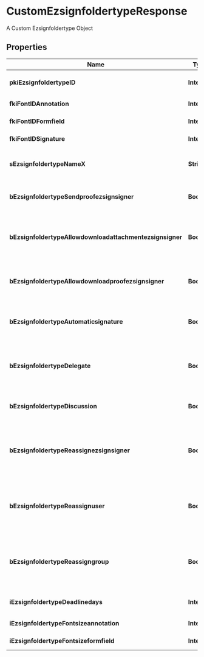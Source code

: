 

# CustomEzsignfoldertypeResponse

A Custom Ezsignfoldertype Object

## Properties

| Name | Type | Description | Notes |
|------------ | ------------- | ------------- | -------------|
|**pkiEzsignfoldertypeID** | **Integer** | The unique ID of the Ezsignfoldertype. |  |
|**fkiFontIDAnnotation** | **Integer** | The unique ID of the Font |  [optional] |
|**fkiFontIDFormfield** | **Integer** | The unique ID of the Font |  [optional] |
|**fkiFontIDSignature** | **Integer** | The unique ID of the Font |  [optional] |
|**sEzsignfoldertypeNameX** | **String** | The name of the Ezsignfoldertype in the language of the requester |  [optional] |
|**bEzsignfoldertypeSendproofezsignsigner** | **Boolean** | Whether we send the proof in the email to Ezsignsigner |  [optional] |
|**bEzsignfoldertypeAllowdownloadattachmentezsignsigner** | **Boolean** | Whether we allow the Ezsigndocument to be downloaded by an Ezsignsigner |  [optional] |
|**bEzsignfoldertypeAllowdownloadproofezsignsigner** | **Boolean** | Whether we allow the proof to be downloaded by an Ezsignsigner |  [optional] |
|**bEzsignfoldertypeAutomaticsignature** | **Boolean** | Whether we allow the automatic signature by an User |  [optional] |
|**bEzsignfoldertypeDelegate** | **Boolean** | Wheter if delegation of signature is allowed to another user or not |  [optional] |
|**bEzsignfoldertypeDiscussion** | **Boolean** | Wheter if creating a new Discussion is allowed or not |  [optional] |
|**bEzsignfoldertypeReassignezsignsigner** | **Boolean** | Wheter if Reassignment of signature is allowed by a signatory to another signatory or not |  [optional] |
|**bEzsignfoldertypeReassignuser** | **Boolean** | Wheter if Reassignment of signature is allowed by a user to a signatory or another user or not |  [optional] |
|**bEzsignfoldertypeReassigngroup** | **Boolean** | Wheter if Reassignment of signatures of the groups to which the user belongs is authorized by a user to himself |  [optional] |
|**iEzsignfoldertypeDeadlinedays** | **Integer** | The number of days to get all Ezsignsignatures |  [optional] |
|**iEzsignfoldertypeFontsizeannotation** | **Integer** | Font size for annotations |  [optional] |
|**iEzsignfoldertypeFontsizeformfield** | **Integer** | Font size for form fields |  [optional] |



